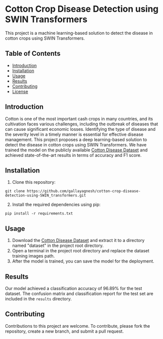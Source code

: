 # Cotton Crop Disease Detection using SWIN Transformers

This project is a machine learning-based solution to detect the disease in cotton crops using SWIN Transformers.

## Table of Contents
- [Introduction](#introduction)
- [Installation](#installation)
- [Usage](#usage)
- [Results](#results)
- [Contributing](#contributing)
- [License](#license)

## Introduction
Cotton is one of the most important cash crops in many countries, and its cultivation faces various challenges, including the outbreak of diseases that can cause significant economic losses. Identifying the type of disease and the severity level in a timely manner is essential for effective disease management. This project proposes a deep learning-based solution to detect the disease in cotton crops using SWIN Transformers. We have trained the model on the publicly available [Cotton Disease Dataset](https://drive.google.com/drive/folders/1nJ6rhsY6pWfVPdxZsLEGOU0vwtaJs2N4?usp=share_link) and achieved state-of-the-art results in terms of accuracy and F1 score.

## Installation
1. Clone this repository: 
```
git clone https://github.com/gallayagnesh/cotton-crop-disease-detection-using-SWIN_transformers.git
```
2. Install the required dependencies using pip:
```
pip install -r requirements.txt
```

## Usage
1. Download the [Cotton Disease Dataset](https://drive.google.com/drive/folders/1nJ6rhsY6pWfVPdxZsLEGOU0vwtaJs2N4?usp=share_link) and extract it to a directory named "dataset" in the project root directory.
2. Open a terminal in the project root directory and replace the dataset training images path.
3. After the model is trained, you can save the model for the deployment.

## Results
Our model achieved a classification accuracy of 96.89% for the test dataset. The confusion matrix and classification report for the test set are included in the `results` directory.

## Contributing
Contributions to this project are welcome. To contribute, please fork the repository, create a new branch, and submit a pull request.

